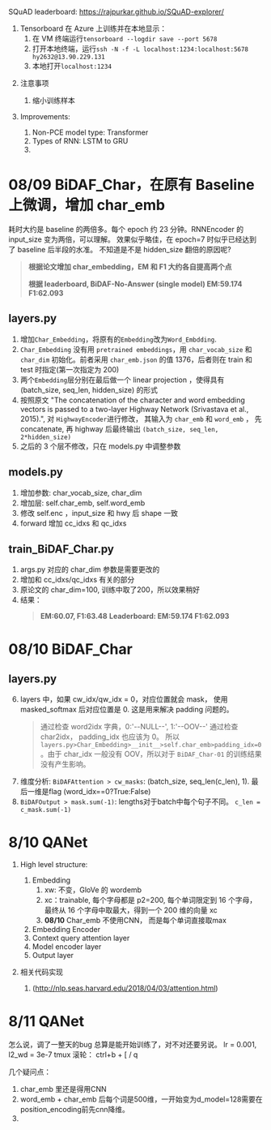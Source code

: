 SQuAD leaderboard: <https://rajpurkar.github.io/SQuAD-explorer/>

1. Tensorboard
   在 Azure 上训练并在本地显示：
   1. 在 VM 终端运行`tensorboard --logdir save --port 5678`
   2. 打开本地终端，运行`ssh -N -f -L localhost:1234:localhost:5678 hy2632@13.90.229.131`
   3. 本地打开`localhost:1234`

2) 注意事项

   1. 缩小训练样本

3) Improvements:
   1. Non-PCE model type: Transformer
   2. Types of RNN: LSTM to GRU
   3.

# **08/09 BiDAF_Char，在原有 Baseline 上微调，增加 char_emb**

耗时大约是 baseline 的两倍多。每个 epoch 约 23 分钟。RNNEncoder 的 input_size 变为两倍，可以理解。
效果似乎略佳，在 epoch=7 时似乎已经达到了 baseline 后半段的水准。
不知道是不是 hidden_size 翻倍的原因呢?

> **根据论文增加 char_embedding，EM 和 F1 大约各自提高两个点**
>
> **根据 leaderboard, BiDAF-No-Answer (single model) EM:59.174 F1:62.093**

## **layers.py**

1.  增加`Char_Embedding`，将原有的`Embedding`改为`Word_Embdding`.
2.  `Char_Embedding` 没有用 `pretrained embeddings`，用 `char_vocab_size` 和 `char_dim` 初始化。前者采用 `char_emb.json` 的值 1376，后者则在 train 和 test 时指定(第一次指定为 200)
3.  两个`Embedding`层分别在最后做一个 linear projection ，使得具有 (batch_size, seq_len, hidden_size) 的形式
4.  按照原文 "The concatenation of the character and word embedding vectors is passed to a two-layer Highway Network (Srivastava et al., 2015).", 对 `HighwayEncoder`进行修改， 其输入为 `char_emb` 和 `word_emb` ， 先 concatenate, 再 highway 后最终输出 `(batch_size, seq_len, 2*hidden_size)`
5.  之后的 3 个层不修改，只在 models.py 中调整参数

## **models.py**

1. 增加参数: char_vocab_size, char_dim
2. 增加层: self.char_emb, self.word_emb
3. 修改 self.enc ，input_size 和 hwy 后 shape 一致
4. forward 增加 cc_idxs 和 qc_idxs

## **train_BiDAF_Char.py**

1. args.py 对应的 char_dim 参数是需要更改的
2. 增加和 cc_idxs/qc_idxs 有关的部分
3. 原论文的 char_dim=100, 训练中取了200，所以效果稍好
4. 结果：
   > **EM:60.07, F1:63.48**
   > **Leaderboard: EM:59.174 F1:62.093**

# **08/10 BiDAF_Char**

## **layers.py**

6. layers 中，如果 cw_idx/qw_idx = 0，对应位置就会 mask， 使用 masked_softmax 后对应位置是 0. 这是用来解决 padding 问题的。
   > 通过检查 word2idx 字典，0:'--NULL--', 1:'--OOV--'
   > 通过检查 char2idx， padding_idx 也应该为 0。 所以`layers.py>Char_Embedding>__init__>self.char_emb>padding_idx=0`。由于 char_idx 一般没有 OOV，所以对于 `BiDAF_Char-01` 的训练结果没有产生影响。
7. 维度分析: `BiDAFAttention > cw_masks`: (batch_size, seq_len(c_len), 1). 最后一维是flag (word_idx==0?True:False)
8. `BiDAFOutput > mask.sum(-1)`: lengths对于batch中每个句子不同。 `c_len = c_mask.sum(-1)`


# **8/10 QANet**

1. High level structure:
   1. Embedding
      1. xw: 不变，GloVe 的 wordemb
      2. xc：trainable, 每个字母都是 p2=200, 每个单词限定到 16 个字母，最终从 16 个字母中取最大，得到一个 200 维的向量 xc
      3. **08/10** Char_emb 不使用CNN， 而是每个单词直接取max
   2. Embedding Encoder
   3. Context query attention layer
   4. Model encoder layer
   5. Output layer

2. 相关代码实现
   1. (http://nlp.seas.harvard.edu/2018/04/03/attention.html)



# **8/11 QANet**

怎么说，调了一整天的bug 总算是能开始训练了，对不对还要另说。
lr = 0.001, l2_wd = 3e-7
tmux 滚轮： ctrl+b + [ / q 

几个疑问点：
1. char_emb 里还是得用CNN
2. word_emb + char_emb 后每个词是500维，一开始变为d_model=128需要在position_encoding前先cnn降维。
3. 